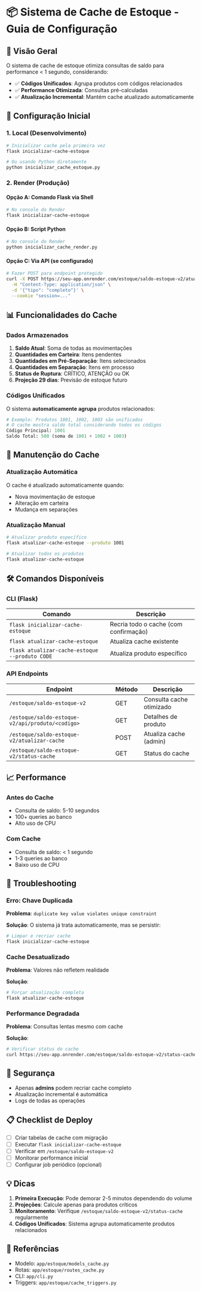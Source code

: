 # 📦 Sistema de Cache de Estoque - Guia de Configuração

## 🎯 Visão Geral

O sistema de cache de estoque otimiza consultas de saldo para performance < 1 segundo, considerando:
- ✅ **Códigos Unificados**: Agrupa produtos com códigos relacionados
- ✅ **Performance Otimizada**: Consultas pré-calculadas
- ✅ **Atualização Incremental**: Mantém cache atualizado automaticamente

## 🚀 Configuração Inicial

### 1. Local (Desenvolvimento)

```bash
# Inicializar cache pela primeira vez
flask inicializar-cache-estoque

# Ou usando Python diretamente
python inicializar_cache_estoque.py
```

### 2. Render (Produção)

#### Opção A: Comando Flask via Shell

```bash
# No console do Render
flask inicializar-cache-estoque
```

#### Opção B: Script Python

```bash
# No console do Render
python inicializar_cache_render.py
```

#### Opção C: Via API (se configurado)

```bash
# Fazer POST para endpoint protegido
curl -X POST https://seu-app.onrender.com/estoque/saldo-estoque-v2/atualizar-cache \
  -H "Content-Type: application/json" \
  -d '{"tipo": "completo"}' \
  --cookie "session=..."
```

## 📊 Funcionalidades do Cache

### Dados Armazenados

1. **Saldo Atual**: Soma de todas as movimentações
2. **Quantidades em Carteira**: Itens pendentes
3. **Quantidades em Pré-Separação**: Itens selecionados
4. **Quantidades em Separação**: Itens em processo
5. **Status de Ruptura**: CRÍTICO, ATENÇÃO ou OK
6. **Projeção 29 dias**: Previsão de estoque futuro

### Códigos Unificados

O sistema **automaticamente agrupa** produtos relacionados:

```python
# Exemplo: Produtos 1001, 1002, 1003 são unificados
# O cache mostra saldo total considerando todos os códigos
Código Principal: 1001
Saldo Total: 500 (soma de 1001 + 1002 + 1003)
```

## 🔄 Manutenção do Cache

### Atualização Automática

O cache é atualizado automaticamente quando:
- Nova movimentação de estoque
- Alteração em carteira
- Mudança em separações

### Atualização Manual

```bash
# Atualizar produto específico
flask atualizar-cache-estoque --produto 1001

# Atualizar todos os produtos
flask atualizar-cache-estoque
```

## 🛠️ Comandos Disponíveis

### CLI (Flask)

| Comando | Descrição |
|---------|-----------|
| `flask inicializar-cache-estoque` | Recria todo o cache (com confirmação) |
| `flask atualizar-cache-estoque` | Atualiza cache existente |
| `flask atualizar-cache-estoque --produto CODE` | Atualiza produto específico |

### API Endpoints

| Endpoint | Método | Descrição |
|----------|--------|-----------|
| `/estoque/saldo-estoque-v2` | GET | Consulta cache otimizado |
| `/estoque/saldo-estoque-v2/api/produto/<codigo>` | GET | Detalhes de produto |
| `/estoque/saldo-estoque-v2/atualizar-cache` | POST | Atualiza cache (admin) |
| `/estoque/saldo-estoque-v2/status-cache` | GET | Status do cache |

## 📈 Performance

### Antes do Cache
- Consulta de saldo: 5-10 segundos
- 100+ queries ao banco
- Alto uso de CPU

### Com Cache
- Consulta de saldo: < 1 segundo
- 1-3 queries ao banco
- Baixo uso de CPU

## 🚨 Troubleshooting

### Erro: Chave Duplicada

**Problema**: `duplicate key value violates unique constraint`

**Solução**: O sistema já trata automaticamente, mas se persistir:
```bash
# Limpar e recriar cache
flask inicializar-cache-estoque
```

### Cache Desatualizado

**Problema**: Valores não refletem realidade

**Solução**:
```bash
# Forçar atualização completa
flask atualizar-cache-estoque
```

### Performance Degradada

**Problema**: Consultas lentas mesmo com cache

**Solução**:
```bash
# Verificar status do cache
curl https://seu-app.onrender.com/estoque/saldo-estoque-v2/status-cache
```

## 🔐 Segurança

- Apenas **admins** podem recriar cache completo
- Atualização incremental é automática
- Logs de todas as operações

## 📋 Checklist de Deploy

- [ ] Criar tabelas de cache com migração
- [ ] Executar `flask inicializar-cache-estoque`
- [ ] Verificar em `/estoque/saldo-estoque-v2`
- [ ] Monitorar performance inicial
- [ ] Configurar job periódico (opcional)

## 💡 Dicas

1. **Primeira Execução**: Pode demorar 2-5 minutos dependendo do volume
2. **Projeções**: Calcule apenas para produtos críticos
3. **Monitoramento**: Verifique `/estoque/saldo-estoque-v2/status-cache` regularmente
4. **Códigos Unificados**: Sistema agrupa automaticamente produtos relacionados

## 🔗 Referências

- Modelo: `app/estoque/models_cache.py`
- Rotas: `app/estoque/routes_cache.py`
- CLI: `app/cli.py`
- Triggers: `app/estoque/cache_triggers.py`
